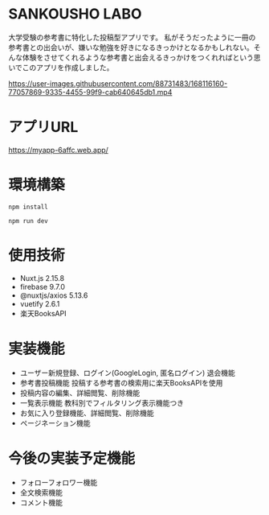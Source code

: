 # SANKOUSHO LABO
大学受験の参考書に特化した投稿型アプリです。
私がそうだったように一冊の参考書との出会いが、嫌いな勉強を好きになるきっかけとなるかもしれない。そんな体験をさせてくれるような参考書と出会えるきっかけをつくれればという思いでこのアプリを作成しました。

https://user-images.githubusercontent.com/88731483/168116160-77057869-9335-4455-99f9-cab640645db1.mp4

# アプリURL
https://myapp-6affc.web.app/

# 環境構築 
`npm install`

`npm run dev`

# 使用技術
- Nuxt.js 2.15.8
- firebase 9.7.0
- @nuxtjs/axios 5.13.6
- vuetify 2.6.1
- 楽天BooksAPI

# 実装機能
- ユーザー新規登録、ログイン(GoogleLogin, 匿名ログイン) 退会機能
- 参考書投稿機能 投稿する参考書の検索用に楽天BooksAPIを使用
-  投稿内容の編集、詳細閲覧、削除機能
- 一覧表示機能 教科別でフィルタリング表示機能つき
- お気に入り登録機能、詳細閲覧、削除機能
- ページネーション機能

# 今後の実装予定機能
- フォローフォロワー機能
- 全文検索機能
- コメント機能
